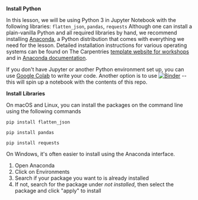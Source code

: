 **Install Python**

In this lesson, we will be using Python 3 in Jupyter Notebook with the following libraries: `flatten_json`, `pandas`, `requests`
Although one can install a plain-vanilla Python and all required libraries by hand,
we recommend installing <a href="https://www.anaconda.com/">Anaconda</a>,
a Python distribution that comes with everything we need for the lesson.
Detailed installation instructions for various operating systems can be found
on The Carpentries <a href="https://carpentries.github.io/workshop-template/#python">template website for workshops</a>
and in <a href="https://docs.anaconda.com/anaconda/install">Anaconda documentation</a>.

If you don't have Jupyter or another Python environment set up, you can use [Google Colab](https://colab.research.google.com) to write your code. Another option is to use [![Binder](https://mybinder.org/badge_logo.svg)](https://mybinder.org/v2/gh/uc-love-data-week/intermediate-apis/HEAD) -- this will spin up a notebook with the contents of this repo. 


**Install Libraries**

On macOS and Linux, you can install the packages on the command line using the following commands

`pip install flatten_json`

`pip install pandas`

`pip install requests`

On Windows, it's often easier to install using the Anaconda interface. 

1. Open Anaconda
2. Click on Environments
3. Search if your package you want to is already installed
4. If not, search for the package under _not installed_, then select the package and click "apply" to install
